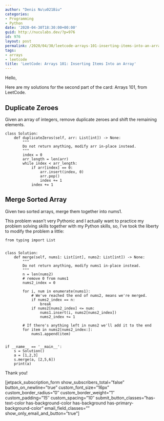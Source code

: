 ```yaml
---
author: "Denis Nu\u021Biu"
categories:
- Programming
- Python
date: '2020-04-30T18:30:00+00:00'
guid: http://nuculabs.dev/?p=976
id: 976
layout: post
permalink: /2020/04/30/leetcode-arrays-101-inserting-items-into-an-array/
tags:
- arrays
- leetcode
title: 'LeetCode: Arrays 101: Inserting Items Into an Array'
---
```

Hello,


Here are my solutions for the second part of the card: Arrays 101, from LeetCode.


## Duplicate Zeroes


Given an array of integers, remove duplicate zeroes and shift the remaining elements.




```
class Solution:
    def duplicateZeros(self, arr: List[int]) -> None:
        """
        Do not return anything, modify arr in-place instead.
        """
        index = 0
        arr_length = len(arr)
        while index < arr_length:
            if arr[index] == 0:
                arr.insert(index, 0)
                arr.pop()
                index += 1
            index += 1
```


##  Merge Sorted Array


Given two sorted arrays, merge them together into nums1.




This problem wasn’t very Pythonic and I actually want to practice my problem solving skills together with my Python skills, so, I’ve took the liberty to modify the problem a little:


```
from typing import List


class Solution:
    def merge(self, nums1: List[int], nums2: List[int]) -> None:
        """
        Do not return anything, modify nums1 in-place instead.
        """
        n = len(nums2)
        # remove 0 from nums1
        nums2_index = 0

        for i, num in enumerate(nums1):
            # We've reached the end of nums2, means we're merged.
            if nums2_index == n:
                break
            if nums2[nums2_index] <= num:
                nums1.insert(i, nums2[nums2_index])
                nums2_index += 1

        # If there's anything left in nums2 we'll add it to the end
        for item in nums2[nums2_index:]:
            nums1.append(item)


if __name__ == '__main__':
    s = Solution()
    a = [1,2,3]
    s.merge(a, [2,5,6])
    print(a)
```


Thank you!


[jetpack_subscription_form show_subscribers_total=”false” button_on_newline=”true” custom_font_size=”16px” custom_border_radius=”0″ custom_border_weight=”1″ custom_padding=”15″ custom_spacing=”10″ submit_button_classes=”has-text-color has-background-color has-background has-primary-background-color” email_field_classes=”” show_only_email_and_button=”true”]